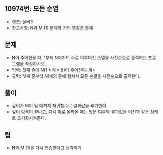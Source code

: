 <h2>10974번: 모든 순열</h2>
<ul>
  <li>랭크: 실버3</li>
  <li>참고사항: N과 M (1) 문제와 거의 똑같은 문제</li>
</ul>
<h2>문제</h2>
<ul>
  <li>N이 주어졌을 때, 1부터 N까지의 수로 이루어진 순열을 사전순으로 출력하는 프로그램을 작성하시오.</li>
  <li>입력: 첫째 줄에 N(1 ≤ N ≤ 8)이 주어진다. /li>
  <li>출력: 첫째 줄부터 N!개의 줄에 걸쳐서 모든 순열을 사전순으로 출력한다.</li>
</ul>
<h2>풀이</h2>
<ul>
  <li>깊이가 M이 될 때까지 재귀함수로 결과값을 추가한다.</li>
  <li>깊이 탐색이 끝나고, 다시 위로 올라올 때는 방문 여부와 결과값을 이전과 같은 상태로 초기화시켜준다.</li>
</ul>
<h2>팁</h2>
<ul>
  <li>N과 M (1)을 다시 연습한다고 생각하기</li>
</ul>
